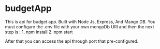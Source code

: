 # budgetApp

This is api for budget app. Built with Node Js, Express, And Mango DB.
You must configure the .env file with your own mongoDb URI and then the next step is :
    1. npm install
    2. npm start
    
After that you can access the api through port that pre-configured.
